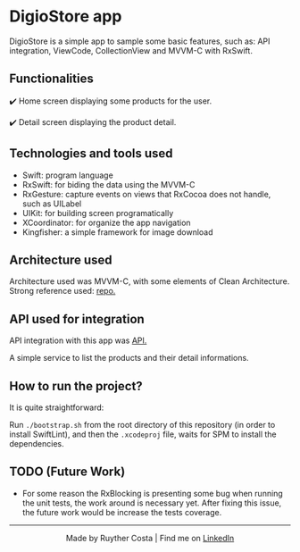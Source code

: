 # DigioStore app

DigioStore is a simple app to sample some basic features, such as: API integration, ViewCode, CollectionView and MVVM-C with RxSwift.

## Functionalities
✔️ Home screen displaying some products for the user.

✔️ Detail screen displaying the product detail.

## Technologies and tools used

- Swift: program language
- RxSwift: for biding the data using the MVVM-C
- RxGesture: capture events on views that RxCocoa does not handle, such as UILabel
- UIKit: for building screen programatically
- XCoordinator: for organize the app navigation
- Kingfisher: a simple framework for image download

## Architecture used

Architecture used was MVVM-C, with some elements of Clean Architecture. Strong reference used: <a href="https://github.com/kudoleh/iOS-Clean-Architecture-MVVM">repo.</a></p> 

## API used for integration

API integration with this app was <a href="https://7hgi9vtkdc.execute-api.sa-east-1.amazonaws.com/sandbox/products">API.</a></p>
A simple service to list the products and their detail informations.

## How to run the project?

It is quite straightforward:

Run `./bootstrap.sh` from the root directory of this repository (in order to install SwiftLint), and then the `.xcodeproj` file, waits for SPM to install the dependencies.

## TODO (Future Work)

- For some reason the RxBlocking is presenting some bug when running the unit tests, the work around is necessary yet. After fixing this issue, the future work would be increase the tests coverage.

---
<p align="center">Made by Ruyther Costa | Find me on <a href="https://www.linkedin.com/in/ruyther">LinkedIn</a></p>
